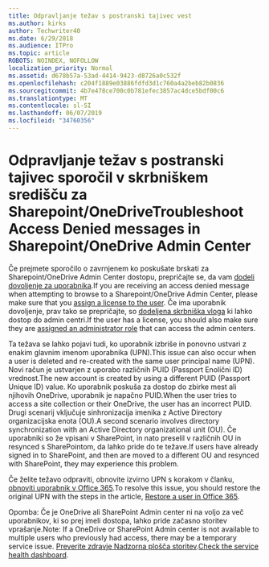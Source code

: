```yaml
---
title: Odpravljanje težav s postranski tajivec vest
ms.author: kirks
author: Techwriter40
ms.date: 6/29/2018
ms.audience: ITPro
ms.topic: article
ROBOTS: NOINDEX, NOFOLLOW
localization_priority: Normal
ms.assetid: d678b57a-53ad-4414-9423-d8726a0c532f
ms.openlocfilehash: c204f1889e03886fdfd3d1c760a4a2beb82b0836
ms.sourcegitcommit: 4b7e478ce700c0b781efec3857ac4dce5bdf00c6
ms.translationtype: MT
ms.contentlocale: sl-SI
ms.lasthandoff: 06/07/2019
ms.locfileid: "34760356"
---
```

# <a name="troubleshoot-access-denied-messages-in-sharepointonedrive-admin-center"></a><span data-ttu-id="962a6-102">Odpravljanje težav s postranski tajivec sporočil v skrbniškem središču za Sharepoint/OneDrive</span><span class="sxs-lookup"><span data-stu-id="962a6-102">Troubleshoot Access Denied messages in Sharepoint/OneDrive Admin Center</span></span>

<span data-ttu-id="962a6-103">Če prejmete sporočilo o zavrnjenem ko poskušate brskati za Sharepoint/OneDrive Admin Center dostopu, prepričajte se, da vam [dodeli dovoljenje za uporabnika](https://docs.microsoft.com/office365/admin/subscriptions-and-billing/assign-licenses-to-users?view=o365-worldwide&amp;tabs=One).</span><span class="sxs-lookup"><span data-stu-id="962a6-103">If you are receiving an access denied message when attempting to browse to a Sharepoint/OneDrive Admin Center, please make sure that you [assign a license to the user](https://docs.microsoft.com/office365/admin/subscriptions-and-billing/assign-licenses-to-users?view=o365-worldwide&amp;tabs=One).</span></span> <span data-ttu-id="962a6-104">Če ima uporabnik dovoljenje, prav tako se prepričajte, so [dodeljena skrbniška vloga](https://docs.microsoft.com/office365/admin/add-users/about-admin-roles?view=o365-worldwide) ki lahko dostop do admin centri.</span><span class="sxs-lookup"><span data-stu-id="962a6-104">If the user has a license, you should also make sure they are [assigned an administrator role](https://docs.microsoft.com/office365/admin/add-users/about-admin-roles?view=o365-worldwide) that can access the admin centers.</span></span>

<span data-ttu-id="962a6-105">Ta težava se lahko pojavi tudi, ko uporabnik izbriše in ponovno ustvari z enakim glavnim imenom uporabnika (UPN).</span><span class="sxs-lookup"><span data-stu-id="962a6-105">This issue can also occur when a user is deleted and re-created with the same user principal name (UPN).</span></span> <span data-ttu-id="962a6-106">Novi račun je ustvarjen z uporabo različnih PUID (Passport Enolični ID) vrednost.</span><span class="sxs-lookup"><span data-stu-id="962a6-106">The new account is created by using a different PUID (Passport Unique ID) value.</span></span> <span data-ttu-id="962a6-107">Ko uporabnik poskuša za dostop do zbirke mest ali njihovih OneDrive, uporabnik je napačno PUID.</span><span class="sxs-lookup"><span data-stu-id="962a6-107">When the user tries to access a site collection or their OneDrive, the user has an incorrect PUID.</span></span> <span data-ttu-id="962a6-108">Drugi scenarij vključuje sinhronizacija imenika z Active Directory organizacijska enota (OU).</span><span class="sxs-lookup"><span data-stu-id="962a6-108">A second scenario involves directory synchronization with an Active Directory organizational unit (OU).</span></span> <span data-ttu-id="962a6-109">Če uporabniki so že vpisani v SharePoint, in nato preselil v različnih OU in resynced s SharePointom, da lahko pride do te težave.</span><span class="sxs-lookup"><span data-stu-id="962a6-109">If users have already signed in to SharePoint, and then are moved to a different OU and resynced with SharePoint, they may experience this problem.</span></span>

<span data-ttu-id="962a6-110">Če želite težavo odpraviti, obnovite izvirno UPN s korakom v članku, [obnoviti uporabnik v Office 365](https://docs.microsoft.com/office365/admin/add-users/restore-user?view=o365-worldwide).</span><span class="sxs-lookup"><span data-stu-id="962a6-110">To resolve this issue, you should restore the original UPN with the steps in the article, [Restore a user in Office 365](https://docs.microsoft.com/office365/admin/add-users/restore-user?view=o365-worldwide).</span></span>

<span data-ttu-id="962a6-111">Opomba: Če je OneDrive ali SharePoint Admin center ni na voljo za več uporabnikov, ki so prej imeli dostopa, lahko pride začasno storitev vprašanje.</span><span class="sxs-lookup"><span data-stu-id="962a6-111">Note: If a OneDrive or SharePoint Admin center is not available to multiple users who previously had access, there may be a temporary service issue.</span></span>  <span data-ttu-id="962a6-112">[Preverite zdravje Nadzorna plošča storitev](https://portal.office.com/adminportal/home#/servicehealth).</span><span class="sxs-lookup"><span data-stu-id="962a6-112">[Check the service health dashboard](https://portal.office.com/adminportal/home#/servicehealth).</span></span>



